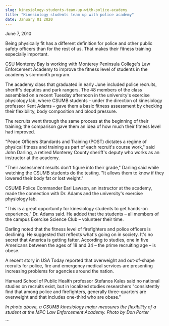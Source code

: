 ```yaml
---
slug: kinesiology-students-team-up-with-police-academy
title: "Kinesiology students team up with police academy"
date: January 01 2020
---
```


 
<p>June 7, 2010</p>
<p>
  Being physically fit has a different definition for police and other public
  safety officers than for the rest of us. That makes their fitness training
  especially important.
</p>
<p>
  CSU Monterey Bay is working with Monterey Peninsula College's Law Enforcement
  Academy to improve the fitness level of students in the academy's six-month
  program.
</p>
<p>
  The academy class that graduated in early June included police recruits,
  sheriff's deputies and park rangers. The 48 members of the class assembled on
  a recent Tuesday afternoon in the university's exercise physiology lab, where
  CSUMB students – under the direction of kinesiology professor Kent Adams –
  gave them a basic fitness assessment by checking their flexibility, body
  composition and blood pressure.
</p>
<p>
  The recruits went through the same process at the beginning of their training;
  the comparison gave them an idea of how much their fitness level had improved.
</p>
<p>
  "Peace Officers Standards and Training (POST) dictates a regime of physical
  fitness and training as part of each recruit's course work," said John
  Darling, a retired Monterey County sheriff's deputy who works as an instructor
  at the academy.
</p>
<p>
  "Their assessment results don't figure into their grade," Darling said while
  watching the CSUMB students do the testing. "It allows them to know if they
  lowered their body fat or lost weight."
</p>
<p>
  CSUMB Police Commander Earl Lawson, an instructor at the academy, made the
  connection with Dr. Adams and the university's exercise physiology lab.
</p>
<p>
  "This is a great opportunity for kinesiology students to get hands-on
  experience," Dr. Adams said. He added that the students – all members of the
  campus Exercise Science Club – volunteer their time.
</p>
<p>
  Darling noted that the fitness level of firefighters and police officers is
  declining. He suggested that reflects what's going on in society. It's no
  secret that America is getting fatter. According to studies, one in five
  Americans between the ages of 18 and 34 – the prime recruiting age – is obese.
</p>
<p>
  A recent story in USA Today reported that overweight and out-of-shape recruits
  for police, fire and emergency medical services are presenting increasing
  problems for agencies around the nation.
</p>
<p>
  Harvard School of Public Health professor Stefanos Kales said no national
  studies on recruits exist, but in localized studies researchers "consistently
  find that among police and firefighters, generally three-quarters are
  overweight and that includes one-third who are obese."
</p>
<p></p>
<p>
  <em
    >In photo above, a CSUMB kinesiology major measures the flexibility of a
    student at the MPC Law Enforcement Academy. Photo by Don Porter</em
  >
</p>
```
